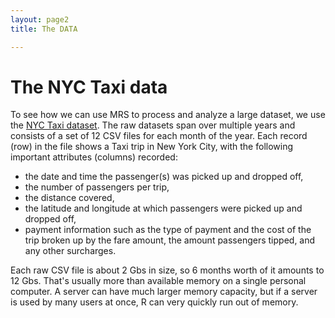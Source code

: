 ```yaml
---
layout: page2
title: The DATA

---
```

# The NYC Taxi data

To see how we can use MRS to process and analyze a large dataset, we use the [NYC Taxi dataset](http://www.nyc.gov/html/tlc/html/about/trip_record_data.shtml). The raw datasets span over multiple years and consists of a set of 12 CSV files for each month of the year.  Each record (row) in the file shows a Taxi trip in New York City, with the following important attributes (columns) recorded: 
  - the date and time the passenger(s) was picked up and dropped off, 
  - the number of passengers per trip, 
  - the distance covered, 
  - the latitude and longitude at which passengers were picked up and dropped off, 
  - payment information such as the type of payment and the cost of the trip broken up by the fare amount, the amount passengers tipped, and any other surcharges.

Each raw CSV file is about 2 Gbs in size, so 6 months worth of it amounts to 12 Gbs. That's usually more than available memory on a single personal computer.  A server can have much larger memory capacity, but if a server is used by many users at once, R can very quickly run out of memory.